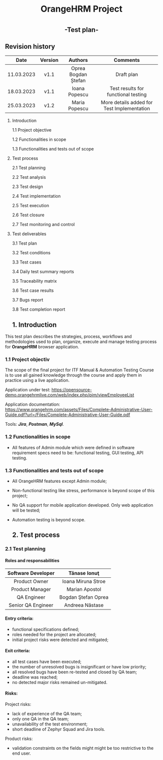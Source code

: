 <h1 align="center">OrangeHRM Project<h1>
 <h2 align="center">-Test plan-<h2>

## Revision history
| Date | Version | Authors | Comments |
| :-----: | :---: | :---: |:---: |
| 11.03.2023 | v1.1| Oprea Bogdan Ștefan | Draft plan|
| 18.03.2023 | v1.1| Ioana Popescu | Test results for functional testing |
| 25.03.2023 | v1.2| Maria Popescu | More details added for Test Implementation  |

1. Introduction

    1.1 Project objective

    1.2 Functionalities in scope

    1.3 Functionalities and tests out of scope

2. Test process

    2.1 Test planning

    2.2 Test analysis

    2.3 Test design

    2.4 Test implementation

    2.5 Test execution

    2.6 Test closure

    2.7 Test monitoring and control

3. Test deliverables

    3.1 Test plan

    3.2 Test conditions

    3.3 Test cases

    3.4 Daily test summary reports

    3.5 Traceability matrix

    3.6 Test case results

    3.7 Bugs report

    3.8 Test completion report
    
   ## 1. Introduction
  
  This test plan describes the strategies, process, workflows and methodologies used to plan, organize, execute and manage testing process for **OrangeHRM** browser application. 
  
### 1.1 Project objectiv
  
  The scope of the final project for ITF Manual & Automation Testing Course is to use all gained knowledge through the course and apply them in practice using a live application. 
  
  Application under test: https://opensource-demo.orangehrmlive.com/web/index.php/pim/viewEmployeeList 
  
  Application documentation: https://www.orangehrm.com/assets/Files/Complete-Administrative-User-Guide.pdf?url=/Files/Complete-Administrative-User-Guide.pdf
  
  Tools: ***Jira***, ***Postman***, ***MySql***.
  
### 1.2 Functionalities in scope
  
  - All features of Admin module which were defined in software requirement specs need to be: functional testing, GUI testing, API testing.
  
### 1.3 Functionalities and tests out of scope
  - All OrangeHRM features except Admin module;
  - Non-functional testing like stress, performance is beyond scope of this project;
  - No QA support for mobile application developed. Only web application will be tested;
  - Automation testing is beyond scope.
  
    ## 2. Test process
    
### 2.1 Test planning
  
#### Roles and responsabilities
  

| Software Developer | Tănase Ionuţ|
  | :-----: | :---: |
| Product Owner | Ioana Miruna Stroe| 
| Product Manager |Marian Apostol| 
| QA Engineer |Bogdan Ştefan Oprea| 
| Senior QA Engineer| Andreea Năstase|
  
#### Entry criteria:

- functional specifications defined; 
- roles needed for the project are allocated; 
- initial project risks were detected and mitigated;
  
#### Exit criteria:
  
- all test cases have been executed; 
- the number of unresolved bugs is insignificant or have low priority; 
- all resolved bugs have been re-tested and closed by QA team; 
- deadline was reached; 
- no detected major risks remained un-mitigated. 
  
#### Risks:
  
Project risks: 
  
- lack of experience of the QA team; 
- only one QA in the QA team; 
- unavailability of the test environment; 
- short deadline of Zephyr Squad and Jira tools.
  
Product risks:
  
- validation constraints on the fields might might be too restrictive to the end user. 

  



